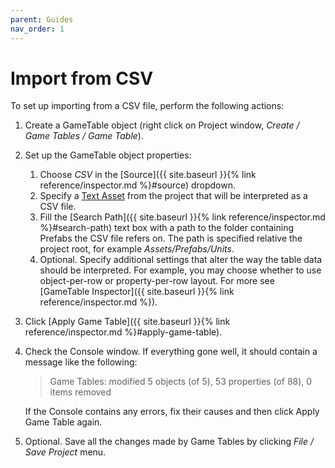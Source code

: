 ```yaml
---
parent: Guides
nav_order: 1
---
```

# Import from CSV
To set up importing from a CSV file, perform the following actions:
1. Create a GameTable object (right click on Project window, *Create / Game Tables / Game Table*).
2. Set up the GameTable object properties:
    1. Choose *CSV* in the [Source]({{ site.baseurl }}{% link reference/inspector.md %}#source) dropdown.
    2. Specify a [Text Asset](https://docs.unity3d.com/Manual/class-TextAsset.html) from the project that will be interpreted as a CSV file.
    3. Fill the [Search Path]({{ site.baseurl }}{% link reference/inspector.md %}#search-path) text box with a path to the folder containing Prefabs the CSV file refers on. The path is specified relative the project root, for example *Assets/Prefabs/Units*.
    4. Optional. Specify additional settings that alter the way the table data should be interpreted. For example, you may choose whether to use object-per-row or property-per-row layout. For more see [GameTable Inspector]({{ site.baseurl }}{% link reference/inspector.md %}).
3. Click [Apply Game Table]({{ site.baseurl }}{% link reference/inspector.md %}#apply-game-table). 
4. Check the Console window. If everything gone well, it should contain a message like the following:
   > Game Tables: modified 5 objects (of 5), 53 properties (of 88), 0 items removed

   If the Console contains any errors, fix their causes and then click Apply Game Table again.
5. Optional. Save all the changes made by Game Tables by clicking *File / Save Project* menu.